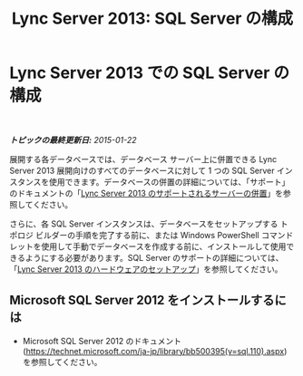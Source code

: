 ﻿---
title: 'Lync Server 2013: SQL Server の構成'
TOCTitle: SQL Server の構成
ms:assetid: 84504918-cb4f-4b2f-be17-a70770b69025
ms:mtpsurl: https://technet.microsoft.com/ja-jp/library/Gg398669(v=OCS.15)
ms:contentKeyID: 48272758
ms.date: 05/19/2016
mtps_version: v=OCS.15
ms.translationtype: HT
---

# Lync Server 2013 での SQL Server の構成

 

_**トピックの最終更新日:** 2015-01-22_

展開する各データベースでは、データベース サーバー上に併置できる Lync Server 2013 展開向けのすべてのデータベースに対して 1 つの SQL Server インスタンスを使用できます。データベースの併置の詳細については、「サポート」のドキュメントの「[Lync Server 2013 のサポートされるサーバーの併置](lync-server-2013-supported-server-collocation.md)」を参照してください。

さらに、各 SQL Server インスタンスは、データベースをセットアップする トポロジ ビルダーの手順を完了する前に、または Windows PowerShell コマンドレットを使用して手動でデータベースを作成する前に、インストールして使用できるようにする必要があります。SQL Server のサポートの詳細については、「[Lync Server 2013 のハードウェアのセットアップ](lync-server-2013-hardware-setup.md)」を参照してください。

## Microsoft SQL Server 2012 をインストールするには

  - Microsoft SQL Server 2012 のドキュメント (<https://technet.microsoft.com/ja-jp/library/bb500395(v=sql.110).aspx>) を参照してください。

